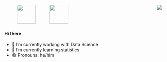 
<div>
  <a href="https://twitter.com/Wesley_Silva9" target="_blank"><img height= "60em" src="https://cdn.jsdelivr.net/gh/devicons/devicon/icons/twitter/twitter-original.svg" taget="_blank"hspace="40"></a>
   <a href="https://github.com/wesleysilva92" target="_blank"><img align="right" src="https://github-readme-stats.vercel.app/api?username=wesleysilva92&show_icons=true&theme=dracula&count_private=true"></a>
  <a href="https://www.linkedin.com/in/wesleysilva1992/" target="_blank"><img height= "60em" src="https://cdn.jsdelivr.net/gh/devicons/devicon/icons/linkedin/linkedin-original.svg" taget="_blank"></a>
  <!--<img align="right" src="https://github-readme-stats.vercel.app/api/top-langs/?username=wesleysilva92&layout=compact"/>-->

</div>
</div>

#### Hi there
- 🔭 I’m currently working with Data Science
- 🌱 I’m currently learning statistics
- 😄 Pronouns: he/him
